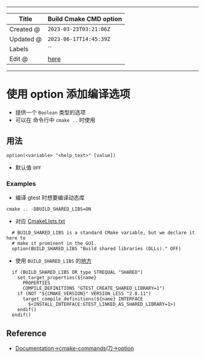 -----

| Title     | Build Cmake CMD option                               |
| --------- | ---------------------------------------------------- |
| Created @ | `2023-03-23T03:21:06Z`                               |
| Updated @ | `2023-06-17T14:45:39Z`                               |
| Labels    | \`\`                                                 |
| Edit @    | [here](https://github.com/junxnone/xwiki/issues/228) |

-----

# 使用 option 添加编译选项

  - 提供一个 `Boolean` 类型的选项
  - 可以在 命令行中 `cmake ..` 时使用

## 用法

    option(<variable> "<help_text>" [value])

  - 默认值 `OFF`

### Examples

  - 编译 gtest 时想要编译动态库

<!-- end list -->

    cmake .. -DBUILD_SHARED_LIBS=ON

  - 对应
    [CmakeLIsts.txt](https://github.com/google/googletest/blob/5fce13091d223069436ad7a5aad53f026b0f2041/googletest/CMakeLists.txt#L66)

<!-- end list -->

``` 
  # BUILD_SHARED_LIBS is a standard CMake variable, but we declare it here to
  # make it prominent in the GUI.
  option(BUILD_SHARED_LIBS "Build shared libraries (DLLs)." OFF)
```

  - 使用 `BUILD_SHARED_LIBS`
    的[地方](https://github.com/google/googletest/blob/e9fb5c7bacc4a25b030569c92ff9f6925288f1c3/googletest/cmake/internal_utils.cmake#L38)

<!-- end list -->

``` 
  if (BUILD_SHARED_LIBS OR type STREQUAL "SHARED")
    set_target_properties(${name}
      PROPERTIES
      COMPILE_DEFINITIONS "GTEST_CREATE_SHARED_LIBRARY=1")
    if (NOT "${CMAKE_VERSION}" VERSION_LESS "2.8.11")
      target_compile_definitions(${name} INTERFACE
        $<INSTALL_INTERFACE:GTEST_LINKED_AS_SHARED_LIBRARY=1>)
    endif()
  endif()
```

## Reference

  - [Documentation-\>cmake-commands(7)-\>option](https://cmake.org/cmake/help/latest/command/option.html)
